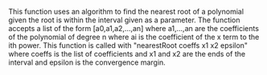 This function uses an algorithm to find the nearest root of a polynomial given the root is within the interval given as a parameter. The function accepts a list of the form [a0,a1,a2,...,an] where a1,...,an are the coefficients of the polynomial of degree n where ai is the coefficient of the x term to the ith power. This function is called with "nearestRoot coeffs x1 x2 epsilon" where coeffs is the list of coefficients and x1 and x2 are the ends of the interval and epsilon is the convergence margin.

